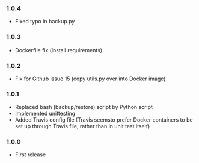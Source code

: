 ### 1.0.4

* Fixed typo in backup.py

### 1.0.3

* Dockerfile fix (install requirements)

### 1.0.2

* Fix for Github issue 15 (copy utils.py over into Docker image)

### 1.0.1

* Replaced bash (backup/restore) script by Python script
* Implemented unittesting
* Added Travis config file (Travis seemsto prefer Docker containers to be set up through Travis file, rather than in unit test itself)

### 1.0.0

* First release
